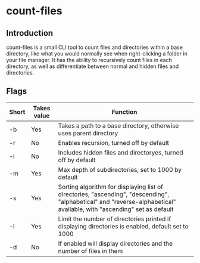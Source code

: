 # count-files

## Introduction
count-files is a small CLI tool to count files and directories within a base directory, like what you would normally see when right-clicking a folder in your file manager.
It has the ability to recursively count files in each directory, as well as differentiate between normal and hidden files and directories.

## Flags 
| Short | Takes value | Function |
| ----- | ----------- | -------- |
| -b | Yes | Takes a path to a base directory, otherwise uses parent directory |
| -r | No | Enables recursion, turned off by default |
| -i | No | Includes hidden files and directoryes, turned off by default |
| -m | Yes | Max depth of subdirectories, set to 1000 by default |
| -s | Yes | Sorting algorithm for displaying list of directories, "ascending", "descending", "alphabetical" and "reverse-alphabetical" available, with "ascending" set as default |
| -l | Yes | Limit the number of directories printed if displaying directories is enabled, default set to 1000 |
| -d | No | If enabled will display directories and the number of files in them |
